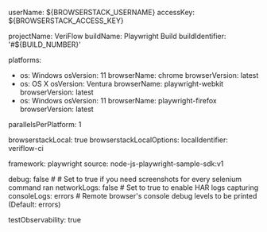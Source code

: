 userName: ${BROWSERSTACK_USERNAME}
accessKey: ${BROWSERSTACK_ACCESS_KEY}

projectName: VeriFlow
buildName: Playwright Build 
buildIdentifier: '#${BUILD_NUMBER}'

platforms:
  - os: Windows
    osVersion: 11
    browserName: chrome
    browserVersion: latest
  - os: OS X
    osVersion: Ventura
    browserName: playwright-webkit
    browserVersion: latest
  - os: Windows
    osVersion: 11
    browserName: playwright-firefox
    browserVersion: latest

parallelsPerPlatform: 1

browserstackLocal: true
browserstackLocalOptions:
  localIdentifier: veriflow-ci

framework: playwright
source: node-js-playwright-sample-sdk:v1

debug: false # <boolean> # Set to true if you need screenshots for every selenium command ran
networkLogs: false # <boolean> Set to true to enable HAR logs capturing
consoleLogs: errors # <string> Remote browser's console debug levels to be printed (Default: errors)

testObservability: true
